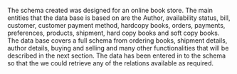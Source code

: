 The schema created was designed for an online book store. The main entities that the data base 
is based on are the Author, availability status, bill, customer, customer payment method, hardcopy 
books, orders, payments, preferences, products, shipment, hard copy books and soft copy books. The 
data base covers a full schema from ordering books, shipment details, author details, buying and 
selling and many other functionalities that will be described in the next section. The data has been 
entered in to the schema so that the we could retrieve any of the relations available as required.
